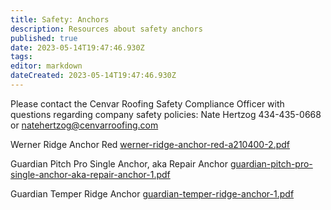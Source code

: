 ```yaml
---
title: Safety: Anchors
description: Resources about safety anchors
published: true
date: 2023-05-14T19:47:46.930Z
tags: 
editor: markdown
dateCreated: 2023-05-14T19:47:46.930Z
---
```


Please contact the Cenvar Roofing Safety Compliance Officer with questions regarding company safety policies: Nate Hertzog 434-435-0668 or natehertzog@cenvarroofing.com

Werner Ridge Anchor Red 
[werner-ridge-anchor-red-a210400-2.pdf](/safety/werner-ridge-anchor-red-a210400-2.pdf)

Guardian Pitch Pro Single Anchor, aka Repair Anchor
[guardian-pitch-pro-single-anchor-aka-repair-anchor-1.pdf](/safety/guardian-pitch-pro-single-anchor-aka-repair-anchor-1.pdf)

Guardian Temper Ridge Anchor
[guardian-temper-ridge-anchor-1.pdf](/safety/guardian-temper-ridge-anchor-1.pdf)